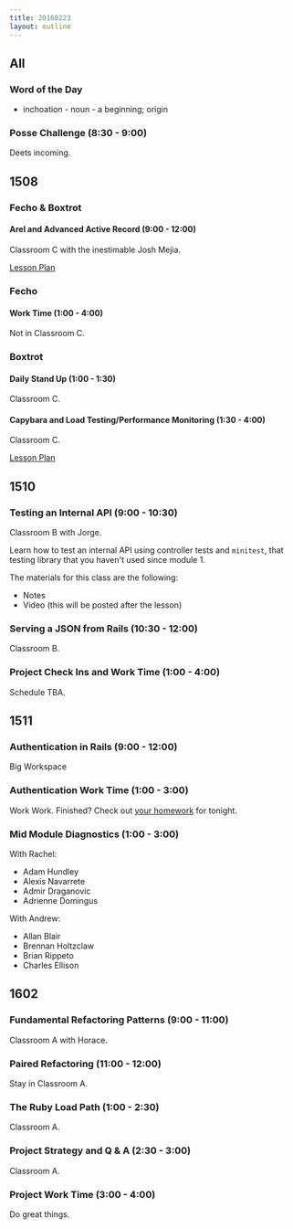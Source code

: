 ```yaml
---
title: 20160223
layout: outline
---
```


## All

### Word of the Day

* inchoation - noun - a beginning; origin

### Posse Challenge (8:30 - 9:00)

Deets incoming.

## 1508

### Fecho & Boxtrot

#### Arel and Advanced Active Record (9:00 - 12:00)

Classroom C with the inestimable Josh Mejia.

[Lesson Plan](https://github.com/turingschool/lesson_plans/blob/master/ruby_04-apis_and_scalability/advanced_active_record_queries.markdown)

### Fecho

#### Work Time (1:00 - 4:00)

Not in Classroom C.

### Boxtrot

#### Daily Stand Up (1:00 - 1:30)

Classroom C.

#### Capybara and Load Testing/Performance Monitoring (1:30 - 4:00)

Classroom C.

[Lesson Plan](https://github.com/turingschool/lesson_plans/blob/master/ruby_04-apis_and_scalability/load_testing_and_production_performance_monitoring.markdown)

## 1510

### Testing an Internal API (9:00 - 10:30)

Classroom B with Jorge.

Learn how to test an internal API using controller tests and `minitest`, that testing library that you haven't used since module 1.

The materials for this class are the following:

* Notes
* Video (this will be posted after the lesson)

### Serving a JSON from Rails (10:30 - 12:00)

Classroom B.

### Project Check Ins and Work Time (1:00 - 4:00)

Schedule TBA.


## 1511

### Authentication in Rails (9:00 - 12:00)

Big Workspace

### Authentication Work Time (1:00 - 3:00)

Work Work. Finished? Check out [your homework](https://github.com/turingschool/homework/blob/master/module-2-homework.markdown) for tonight.

### Mid Module Diagnostics (1:00 - 3:00)

With Rachel:

* Adam Hundley
* Alexis Navarrete
* Admir Draganovic
* Adrienne Domingus

With Andrew:

* Allan Blair
* Brennan Holtzclaw
* Brian Rippeto
* Charles Ellison


## 1602

### Fundamental Refactoring Patterns (9:00 - 11:00)

Classroom A with Horace.

### Paired Refactoring (11:00 - 12:00)

Stay in Classroom A.

### The Ruby Load Path (1:00 - 2:30)

Classroom A.

### Project Strategy and Q & A (2:30 - 3:00)

Classroom A.

### Project Work Time (3:00 - 4:00)

Do great things.
